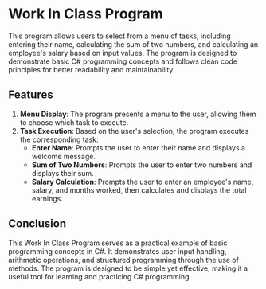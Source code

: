 # Work In Class Program

This program allows users to select from a menu of tasks, including entering their name, calculating the sum of two numbers, and calculating an employee's salary based on input values. The program is designed to demonstrate basic C# programming concepts and follows clean code principles for better readability and maintainability.

## Features

1. **Menu Display**: The program presents a menu to the user, allowing them to choose which task to execute.
2. **Task Execution**: Based on the user's selection, the program executes the corresponding task:
   - **Enter Name**: Prompts the user to enter their name and displays a welcome message.
   - **Sum of Two Numbers**: Prompts the user to enter two numbers and displays their sum.
   - **Salary Calculation**: Prompts the user to enter an employee's name, salary, and months worked, then calculates and displays the total earnings.

## Conclusion

This Work In Class Program serves as a practical example of basic programming concepts in C#. It demonstrates user input handling, arithmetic operations, and structured programming through the use of methods. The program is designed to be simple yet effective, making it a useful tool for learning and practicing C# programming.